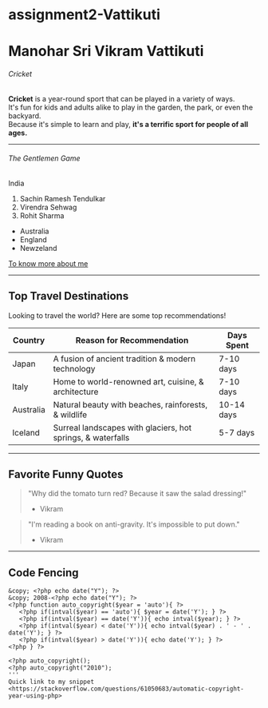# assignment2-Vattikuti
# Manohar Sri Vikram Vattikuti
###### Cricket
**Cricket** is a year-round sport that can be played in a variety of ways. <br>It's fun for kids and adults alike to play in the garden, the park, or even the backyard. <br>Because it's simple to learn and play, **it's a terrific sport for people of all ages.**
****
###### The Gentlemen Game
India
1. Sachin Ramesh Tendulkar
2. Virendra Sehwag
3. Rohit Sharma
* Australia
* England
* Newzeland

[To know more about me](https://github.com/srivikram/assignment2-Vattikuti/blob/main/AboutMe.md)

---

## Top Travel Destinations

Looking to travel the world? Here are some top recommendations!

| Country | Reason for Recommendation | Days Spent |
|---------|---------------------------|-----------|
| Japan | A fusion of ancient tradition & modern technology | 7-10 days |
| Italy | Home to world-renowned art, cuisine, & architecture | 7-10 days |
| Australia | Natural beauty with beaches, rainforests, & wildlife | 10-14 days |
| Iceland | Surreal landscapes with glaciers, hot springs, & waterfalls | 5-7 days |

---

## Favorite Funny Quotes

> "Why did the tomato turn red? Because it saw the salad dressing!" 
> - Vikram 

> "I'm reading a book on anti-gravity. It's impossible to put down." 
> - Vikram 

---
## Code Fencing

``` 
&copy; <?php echo date("Y"); ?>
&copy; 2008-<?php echo date("Y"); ?>
<?php function auto_copyright($year = 'auto'){ ?>
   <?php if(intval($year) == 'auto'){ $year = date('Y'); } ?>
   <?php if(intval($year) == date('Y')){ echo intval($year); } ?>
   <?php if(intval($year) < date('Y')){ echo intval($year) . ' - ' . date('Y'); } ?>
   <?php if(intval($year) > date('Y')){ echo date('Y'); } ?>
<?php } ?>

<?php auto_copyright();
<?php auto_copyright("2010"); 
'''
Quick link to my snippet <https://stackoverflow.com/questions/61050683/automatic-copyright-year-using-php>


